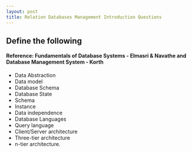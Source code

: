 ```yaml
---
layout: post
title: Relation Databases Management Introduction Questions
---
```

## Define the following
#### Reference: Fundamentals of Database Systems - Elmasri & Navathe and Database Management System - Korth
* Data Abstraction
* Data model
* Database Schema
* Database State
* Schema
* Instance
* Data independence
* Database Languages
* Query language
* Client/Server architecture
* Three-tier architecture
* n-tier architecture.




